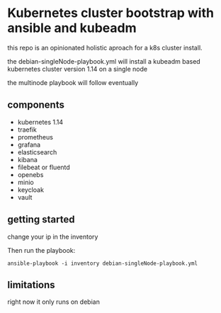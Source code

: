 # Kubernetes cluster bootstrap with ansible and kubeadm

this repo is an opinionated holistic aproach for a k8s cluster install.

the debian-singleNode-playbook.yml will install a kubeadm based
kubernetes cluster version 1.14 on a single node

the multinode playbook will follow eventually

## components

- kubernetes 1.14
- traefik
- prometheus
- grafana
- elasticsearch
- kibana
- filebeat or fluentd
- openebs
- minio
- keycloak
- vault

## getting started

change your ip in the inventory

Then run the playbook:

`ansible-playbook -i inventory debian-singleNode-playbook.yml`

## limitations

right now it only runs on debian
